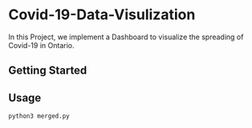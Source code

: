 # Covid-19-Data-Visulization
In this Project, we implement a Dashboard to visualize the spreading of Covid-19 in Ontario. 

## Getting Started

## Usage
```
python3 merged.py 
```
